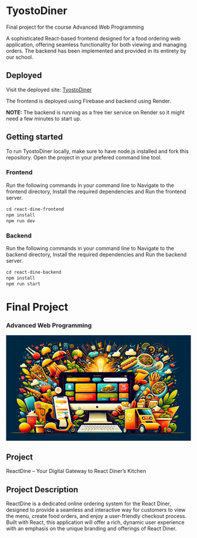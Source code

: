 # TyostoDiner

Final project for the course Advanced Web Programming

A sophisticated React-based frontend designed for a food ordering web application, offering seamless functionality for both viewing and managing orders. The backend has been implemented and provided in its entirety by our school.

## Deployed

Visit the deployed site: [TyostoDiner](https://tyostodiner.web.app/)

The frontend is deployed using Firebase and backend using Render.

**NOTE:** The backend is running as a free tier service on Render so it might need a few minutes to start up.

## Getting started

To run TyostoDiner locally, make sure to have node.js installed and fork this repository. Open the project in your prefered command line tool.

### Frontend

Run the following commands in your command line to Navigate to the frontend directory, Install the required dependencies and Run the frontend server.

```
cd react-dine-frontend
npm install
npm run dev
```

### Backend

Run the following commands in your command line to Navigate to the backend directory, Install the required dependencies and Run the backend server.

```
cd react-dine-backend
npm install
npm run start
```

# Final Project

### Advanced Web Programming

![Alt text](image.png)

## Project

ReactDine – Your Digital Gateway to React Diner’s Kitchen

## Project Description

ReactDine is a dedicated online ordering system for the React Diner, designed to provide a seamless and interactive way for customers to view the menu, create food orders, and enjoy a user-friendly checkout process. Built with React, this application will offer a rich, dynamic user experience with an emphasis on the unique branding and offerings of React Diner.

